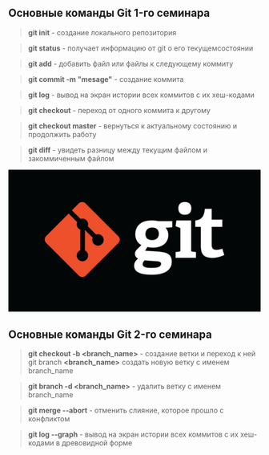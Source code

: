 ## Основные команды Git 1-го семинара

> **git init** - создание локального репозитория

>**git status** - получает информацию от git о его текущемсостоянии

>**git add** - добавить файл или файлы к следующему коммиту

>**git commit -m "mesage"** - создание коммита

>**git log** - вывод на экран истории всех коммитов с их хеш-кодами

>**git checkout** - переход от одного коммита к другому

>**git checkout master** - вернуться к актуальному состоянию и продолжить работу

>**git diff** - увидеть разницу между текущим файлом и закоммиченным файлом

![](GIT.jpg)

## Основные команды Git 2-го семинара

>**git checkout -b <branch_name>** - создание ветки и переход к ней
> git branch **<branch_name>** создать новую ветку с именем branch_name

> **git branch -d <branch_name>** - удалить ветку с именем branch_name

> **git merge --abort** - отменить слияние, которое прошло с конфликтом

> **git log --graph** - вывод на экран истории всех коммитов с их хеш-кодами в древовидной форме